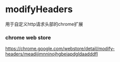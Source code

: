 # modifyHeaders
用于自定义http请求头部的chrome扩展

### chrome web store

https://chrome.google.com/webstore/detail/modify-headers/meadijimnninojhgbeiapdgldaadddfl

